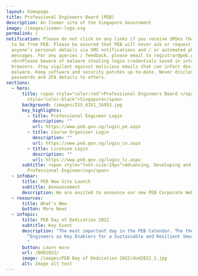 ```yaml
---
layout: homepage
title: Professional Engineers Board (PEB)
description: An Isomer site of the Singapore Government
image: /images/isomer-logo.svg
permalink: /
notification: Please do not click on any links if you receive SMSes that appear
  to be from PEB. Please be assured that PEB will never ask or request for
  anyone’s personal details via SMS notifications and / or automated phone
  messages. For any queries / feedback, please email to registrar@peb.gov.sg.
  <br>Please beware of malware stealing login credentials saved in internet
  browsers. Stay vigilant against malicious emails that can infect devices with
  malware. Keep software and security patches up-to-date. Never disclose your
  passwords and 2FA details to others.
sections:
  - hero:
      title: <span style="color:red">Professional Engineers Board </span> <span
        style="color:black">Singapore</span>
      background: /images/ISS_6351_16953.jpg
      key_highlights:
        - title: Professional Engineer Login
          description: ""
          url: https://www.peb.gov.sg/login_pe.aspx
        - title: Course Organiser Login
          description: ""
          url: https://www.peb.gov.sg/login_co.aspx
        - title: Licensee Login
          description: ""
          url: https://www.peb.gov.sg/login_lc.aspx
      subtitle: <span style="font-size:24px">Advancing, Developing and Regulating
        Professional Engineering</span>
  - infobar:
      title: PEB New Site Launch
      subtitle: Announcement
      description: We are excited to announce our new PEB Corporate Website!
  - resources:
      title: What's New
      button: More News
  - infopic:
      title: PEB Day of Dedication 2022
      subtitle: Key Event
      description: "The most important day in the PEB Calendar. The theme was
        “Engineers as Key Enablers for a Sustainable and Resilient Smart City”.
        "
      button: Learn more
      url: /DOD2022/
      image: /images/PEB Day of Dedication 2022/dod2022_2.jpg
      alt: Image alt text
---
```

